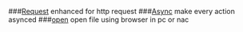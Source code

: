 ###[Request](https://www.npmjs.org/package/request) enhanced for http request
###[Async](https://github.com/caolan/async) make every action asynced
###[open](https://github.com/pwnall/node-open) open file using browser in pc or nac
